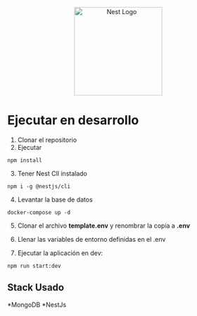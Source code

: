 <p align="center">
  <a href="http://nestjs.com/" target="blank"><img src="https://nestjs.com/img/logo-small.svg" width="200" alt="Nest Logo" /></a>
</p>

# Ejecutar en desarrollo

1. Clonar el repositorio
2. Ejecutar 
```
npm install
````

3. Tener Nest ClI instalado
```
npm i -g @nestjs/cli
```
4. Levantar la base de datos
```
docker-compose up -d
```
5. Clonar el archivo __template.env__  y renombrar la copia a __.env__

6. Llenar las variables de entorno definidas en el .env

7. Ejecutar la aplicación en dev:
```
npm run start:dev
```

<!-- 8. Recontruir la base de datos con la semilla
```
http://localhost:3001/api/v1/seed
``` -->
## Stack Usado
*MongoDB
*NestJs

<!-- # Production Build
1. Crear el archivo ```.env.prod```
2. Llenar las variables de entorno para produccion
3.Crear la nueva imagen 
```
docker-compose -f docker-compose.prod.yaml --env-file .env.prod up --build
```

#Notas
```
git commit --allow-empty -m "Vercel Deploy"
git push Vercel <master|main>
``` -->

